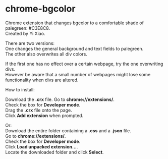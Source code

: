 # chrome-bgcolor

Chrome extension that changes bgcolor to a comfortable shade of palegreen: #C3E8C8.  
Created by Yi Xiao.

There are two versions:  
One changes the general background and text fields to palegreen.  
The other also overwrites all div colors. 

If the first one has no effect over a certain webpage, try the one overwriting divs.  
However be aware that a small number of webpages might lose some functionality when divs are altered.

How to install:

Download the **.crx** file.
Go to **chrome://extensions/**.  
Check the box for **Developer mode**.  
Drag the **.crx** file onto the page.  
Click **Add extension** when prompted.

Or:  
Download the entire folder containing a **.css** and a **.json** file.   
Go to **chrome://extensions/**.  
Check the box for **Developer mode**.  
Click **Load unpacked extension...**.  
Locate the downloaded folder and click **Select**.
